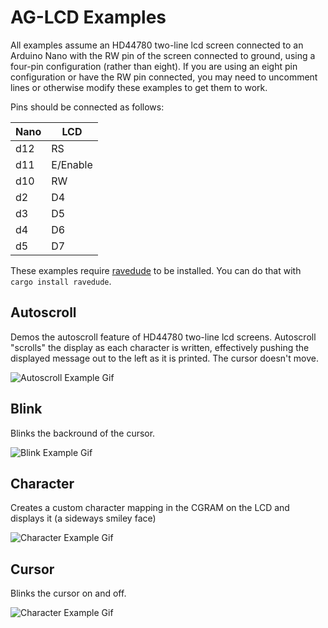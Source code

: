 # AG-LCD Examples

All examples assume an HD44780 two-line lcd screen connected to an Arduino Nano with the RW pin of the screen connected to 
ground, using a four-pin configuration (rather than eight). If you are using an eight pin configuration or have the RW pin
connected, you may need to uncomment lines or otherwise modify these examples to get them to work.

Pins should be connected as follows:

| Nano | LCD      |
|------|----------|
| d12  | RS       |
| d11  | E/Enable |
| d10  | RW       |
| d2   | D4       |
| d3   | D5       |
| d4   | D6       |
| d5   | D7       |

These examples require [ravedude](https://crates.io/crates/ravedude) to be installed. You can do that with `cargo install ravedude`.

## Autoscroll

Demos the autoscroll feature of HD44780 two-line lcd screens. Autoscroll "scrolls" the display as each character
is written, effectively pushing the displayed message out to the left as it is printed. The cursor doesn't move.

![Autoscroll Example Gif](../media/autoscroll_example.gif)

## Blink

Blinks the backround of the cursor.

![Blink Example Gif](../media/blink_example.gif)

## Character

Creates a custom character mapping in the CGRAM on the LCD and displays it (a sideways smiley face)

![Character Example Gif](../media/character_example.gif)

## Cursor

Blinks the cursor on and off.

![Character Example Gif](../media/character_example.gif)